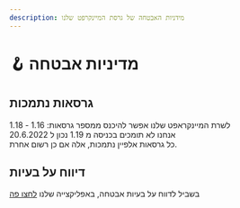 ```yaml
---
description: מידניות האבטחה של גרסת המיינקרפט שלנו
---
```


# 🪝 מדיניות אבטחה

## גרסאות נתמכות

לשרת המיינקראפט שלנו אפשר להיכנס ממספר גרסאות: 1.16 - 1.18\
אנחנו לא תומכים בכניסה מ 1.19 נכון ל 20.6.2022\
כל גרסאות אלפיין נתמכות, אלה אם כן רשום אחרת.

## דיווח על בעיות

בשביל לדווח על בעיות אבטחה, באפליקצייה שלנו [לחצו פה](https://github.com/IMS-Network/Minecraft/issues)
